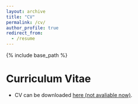 ```yaml
---
layout: archive
title: "CV"
permalink: /cv/
author_profile: true
redirect_from:
  - /resume
---
```


{% include base_path %}

# Curriculum Vitae

- CV can be downloaded [here (not avaliable now)](https://zhmzm.github.io/cv/cv.pdf).
